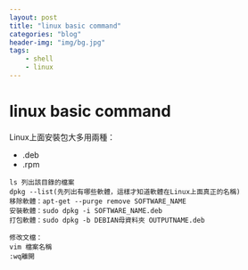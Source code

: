 ```yaml
---
layout: post
title: "linux basic command"
categories: "blog"
header-img: "img/bg.jpg"
tags:
    - shell
    - linux
---
```


# linux basic command

Linux上面安裝包大多用兩種：

* .deb
* .rpm

```shell=
ls 列出該目錄的檔案
dpkg --list(先列出有哪些軟體，這樣才知道軟體在Linux上面真正的名稱)
移除軟體：apt-get --purge remove SOFTWARE_NAME
安裝軟體：sudo dpkg -i SOFTWARE_NAME.deb
打包軟體：sudo dpkg -b DEBIAN母資料夾 OUTPUTNAME.deb

修改文檔：
vim 檔案名稱
:wq離開
```
